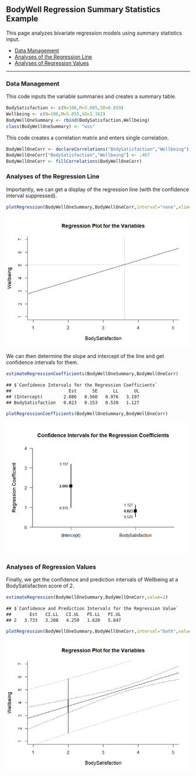 
## BodyWell Regression Summary Statistics Example

This page analyzes bivariate regression models using summary statistics
input.

- [Data Management](#data-management)
- [Analyses of the Regression Line](#analyses-of-the-regression-line)
- [Analyses of Regression Values](#analyses-of-regression-values)

------------------------------------------------------------------------

### Data Management

This code inputs the variable summaries and creates a summary table.

``` r
BodySatisfaction <- c(N=106,M=3.605,SD=0.659)
Wellbeing <- c(N=106,M=5.055,SD=1.162)
BodyWellOneSummary <- rbind(BodySatisfaction,Wellbeing)
class(BodyWellOneSummary) <- "wss"
```

This code creates a correlation matrix and enters single correlation.

``` r
BodyWellOneCorr <- declareCorrelations("BodySatisfaction","Wellbeing")
BodyWellOneCorr["BodySatisfaction","Wellbeing"] <- .467
BodyWellOneCorr <- fillCorrelations(BodyWellOneCorr)
```

### Analyses of the Regression Line

Importantly, we can get a display of the regression line (with the
confidence interval suppressed).

``` r
plotRegression(BodyWellOneSummary,BodyWellOneCorr,interval="none",xlim=c(1,5),ylim=c(1,7),cross=TRUE)
```

![](figures/Regression-Summary-Model-1.png)<!-- -->

We can then determine the slope and intercept of the line and get
confidence intervals for them.

``` r
estimateRegressionCoefficients(BodyWellOneSummary,BodyWellOneCorr)
```

    ## $`Confidence Intervals for the Regression Coefficients`
    ##                      Est      SE      LL      UL
    ## (Intercept)        2.086   0.560   0.976   3.197
    ## BodySatisfaction   0.823   0.153   0.520   1.127

``` r
plotRegressionCoefficients(BodyWellOneSummary,BodyWellOneCorr)
```

![](figures/Regression-Summary-Coefficients-1.png)<!-- -->

### Analyses of Regression Values

Finally, we get the confidence and prediction intervals of Wellbeing at
a BodySatisfaction score of 2.

``` r
estimateRegression(BodyWellOneSummary,BodyWellOneCorr,value=2)
```

    ## $`Confidence and Prediction Intervals for the Regression Value`
    ##       Est   CI.LL   CI.UL   PI.LL   PI.UL
    ## 2   3.733   3.208   4.259   1.620   5.847

``` r
plotRegression(BodyWellOneSummary,BodyWellOneCorr,interval="both",value=2,xlim=c(1,5),ylim=c(1,7),values=FALSE)
```

![](figures/Regression-Summary-Value-1.png)<!-- -->
